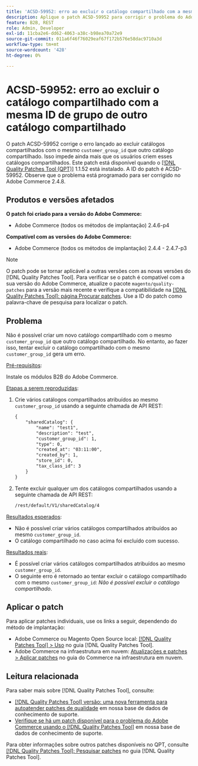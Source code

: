 ```yaml
---
title: 'ACSD-59952: erro ao excluir o catálogo compartilhado com a mesma ID de grupo de outro catálogo compartilhado'
description: Aplique o patch ACSD-59952 para corrigir o problema do Adobe Commerce em que um erro é lançado ao excluir um catálogo compartilhado com o mesmo "customer_group_id" como outro catálogo compartilhado.
feature: B2B, REST
role: Admin, Developer
exl-id: 11cba2e6-dd62-4063-a38c-b98ea70a72e9
source-git-commit: 011a6f46f76029eaf67f172b576e58dac9710a3d
workflow-type: tm+mt
source-wordcount: '428'
ht-degree: 0%

---
```


# ACSD-59952: erro ao excluir o catálogo compartilhado com a mesma ID de grupo de outro catálogo compartilhado

O patch ACSD-59952 corrige o erro lançado ao excluir catálogos compartilhados com o mesmo `customer_group_id` que outro catálogo compartilhado. Isso impede ainda mais que os usuários criem esses catálogos compartilhados. Este patch está disponível quando o [[!DNL Quality Patches Tool (QPT)]](https://experienceleague.adobe.com/pt-br/docs/commerce-operations/tools/quality-patches-tool/quality-patches-tool-to-self-serve-quality-patches) 1.1.52 está instalado. A ID do patch é ACSD-59952. Observe que o problema está programado para ser corrigido no Adobe Commerce 2.4.8.

## Produtos e versões afetados

**O patch foi criado para a versão do Adobe Commerce:**

* Adobe Commerce (todos os métodos de implantação) 2.4.6-p4

**Compatível com as versões do Adobe Commerce:**

* Adobe Commerce (todos os métodos de implantação) 2.4.4 - 2.4.7-p3

>[!NOTE]
>
>O patch pode se tornar aplicável a outras versões com as novas versões do [!DNL Quality Patches Tool]. Para verificar se o patch é compatível com a sua versão do Adobe Commerce, atualize o pacote `magento/quality-patches` para a versão mais recente e verifique a compatibilidade na [[!DNL Quality Patches Tool]: página Procurar patches](https://experienceleague.adobe.com/tools/commerce-quality-patches/index.html?lang=pt-BR). Use a ID do patch como palavra-chave de pesquisa para localizar o patch.

## Problema

Não é possível criar um novo catálogo compartilhado com o mesmo `customer_group_id` que outro catálogo compartilhado. No entanto, ao fazer isso, tentar excluir o catálogo compartilhado com o mesmo `customer_group_id` gera um erro.

<u>Pré-requisitos</u>:

Instale os módulos B2B do Adobe Commerce.

<u>Etapas a serem reproduzidas</u>:

1. Crie vários catálogos compartilhados atribuídos ao mesmo `customer_group_id` usando a seguinte chamada de API REST:

   ```REST
   {
       "sharedCatalog": {
           "name": "test1",
           "description": "test",
           "customer_group_id": 1,
           "type": 0,
           "created_at": "03:11:00",
           "created_by": 1,
           "store_id": 0,
           "tax_class_id": 3
       }
   }
   ```

1. Tente excluir qualquer um dos catálogos compartilhados usando a seguinte chamada de API REST:

   ```REST
   /rest/default/V1/sharedCatalog/4
   ```

<u>Resultados esperados</u>:

* Não é possível criar vários catálogos compartilhados atribuídos ao mesmo `customer_group_id`.
* O catálogo compartilhado no caso acima foi excluído com sucesso.

<u>Resultados reais</u>:

* É possível criar vários catálogos compartilhados atribuídos ao mesmo `customer_group_id`.
* O seguinte erro é retornado ao tentar excluir o catálogo compartilhado com o mesmo `customer_group_id`: *Não é possível excluir o catálogo compartilhado*.

## Aplicar o patch

Para aplicar patches individuais, use os links a seguir, dependendo do método de implantação:

* Adobe Commerce ou Magento Open Source local: [[!DNL Quality Patches Tool] > Uso](/help/tools/quality-patches-tool/usage.md) no guia [!DNL Quality Patches Tool].
* Adobe Commerce na infraestrutura em nuvem: [Atualizações e patches > Aplicar patches](https://experienceleague.adobe.com/docs/commerce-cloud-service/user-guide/develop/upgrade/apply-patches.html?lang=pt-BR) no guia do Commerce na infraestrutura em nuvem.

## Leitura relacionada

Para saber mais sobre [!DNL Quality Patches Tool], consulte:

* [[!DNL Quality Patches Tool] versão: uma nova ferramenta para autoatender patches de qualidade](https://experienceleague.adobe.com/pt-br/docs/commerce-operations/tools/quality-patches-tool/quality-patches-tool-to-self-serve-quality-patches) em nossa base de dados de conhecimento de suporte.
* [Verifique se há um patch disponível para o problema do Adobe Commerce usando o [!DNL Quality Patches Tool]](/help/tools/quality-patches-tool/patches-available-in-qpt/check-patch-for-magento-issue-with-magento-quality-patches.md) em nossa base de dados de conhecimento de suporte.

Para obter informações sobre outros patches disponíveis no QPT, consulte [[!DNL Quality Patches Tool]: Pesquisar patches](https://experienceleague.adobe.com/tools/commerce-quality-patches/index.html?lang=pt-BR) no guia [!DNL Quality Patches Tool].
